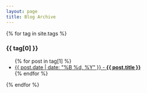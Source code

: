 ```yaml
---
layout: page
title: Blog Archive
---
```


{% for tag in site.tags %}
  <h3>{{ tag[0] }}</h3>
  <ul>
    {% for post in tag[1] %}
      <li><a href="/blog{{ post.url }}">{{ post.date | date: "%B %d, %Y" }} - <b>{{ post.title }}</b></a></li>
    {% endfor %}
  </ul>
{% endfor %}
